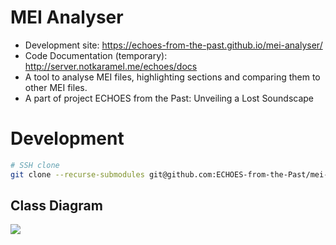 # MEI Analyser
- Development site: https://echoes-from-the-past.github.io/mei-analyser/
- Code Documentation (temporary): http://server.notkaramel.me/echoes/docs
- A tool to analyse MEI files, highlighting sections and comparing them to other MEI files.
- A part of project ECHOES from the Past: Unveiling a Lost Soundscape
# Development
```bash
# SSH clone
git clone --recurse-submodules git@github.com:ECHOES-from-the-Past/mei-analyser.git
```
## Class Diagram
[![](https://mermaid.ink/img/pako:eNqNk0Fr4zAQhf_KICi0pQ3sVYSWsHtss22zp-LLRFYagTxy5FFJaPPfd2wntpN0mzUGyU9vpO8N1ocyIbdKK-Oxqn45fItYZASQu2gNu0Dw8JJRrQA0HphtvMe5t_DRqvWTyK2ShXXhtcv39u1J3Tcle9kskfhhE52pNFQcHb0d7dadn6kfmYLr29vdTBaG501tKjrILZwpbtyHwI30MxRlIEs8ZB-PcS5saPju7myiiwv44zwPOnoZynpEf9W72qj3lLwHFvtR6DbMAfRodL3n7iBbs5zY-hu9qOEXIcJslTBaoMBYH__vqLPnYVjZ7cmxWQJh3aFDYCgPVTH_NvyOA4lSMbcRgukzdYn67o4_JdUJhga7Zkt5te9DF810lXW0ySo5RnL4TarJcSofTNMIkJeXFioTpD29RdY1TBv6wS_9f-yTL9hP0o1GJ1Ua1iGqG1XYWKDL5WI2zJkSQOmz0jLN7QKT_CEqo61YMXGYbcgozTHZG5XKHNnurrLSC_SVqCXSawj9t80dh_i4u_z1sP0LwPFHVA?type=png)](https://mermaid.live/edit#pako:eNqNk0Fr4zAQhf_KICi0pQ3sVYSWsHtss22zp-LLRFYagTxy5FFJaPPfd2wntpN0mzUGyU9vpO8N1ocyIbdKK-Oxqn45fItYZASQu2gNu0Dw8JJRrQA0HphtvMe5t_DRqvWTyK2ShXXhtcv39u1J3Tcle9kskfhhE52pNFQcHb0d7dadn6kfmYLr29vdTBaG501tKjrILZwpbtyHwI30MxRlIEs8ZB-PcS5saPju7myiiwv44zwPOnoZynpEf9W72qj3lLwHFvtR6DbMAfRodL3n7iBbs5zY-hu9qOEXIcJslTBaoMBYH__vqLPnYVjZ7cmxWQJh3aFDYCgPVTH_NvyOA4lSMbcRgukzdYn67o4_JdUJhga7Zkt5te9DF810lXW0ySo5RnL4TarJcSofTNMIkJeXFioTpD29RdY1TBv6wS_9f-yTL9hP0o1GJ1Ua1iGqG1XYWKDL5WI2zJkSQOmz0jLN7QKT_CEqo61YMXGYbcgozTHZG5XKHNnurrLSC_SVqCXSawj9t80dh_i4u_z1sP0LwPFHVA)
